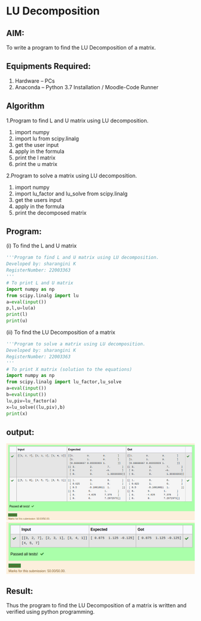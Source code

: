 
# LU Decomposition 

## AIM:
To write a program to find the LU Decomposition of a matrix.

## Equipments Required:
1. Hardware – PCs
2. Anaconda – Python 3.7 Installation / Moodle-Code Runner

## Algorithm
1.Program to find L and U matrix using LU decomposition. 
1. import numpy  
2. import lu from scipy.linalg
3. get the user input
4. apply in the formula
5. print the l matrix
6. print the u matrix

2.Program to solve a matrix using LU decomposition.
1. import numpy
2. import lu_factor and lu_solve from scipy.linalg
3. get the users input
4. apply in the formula
5. print the decomposed matrix

## Program:
(i) To find the L and U matrix
```python
'''Program to find L and U matrix using LU decomposition.
Developed by: sharangini K
RegisterNumber: 22003363
'''
# To print L and U matrix
import numpy as np
from scipy.linalg import lu
a=eval(input())
p,l,u=lu(a)
print(l)
print(u)
```
(ii) To find the LU Decomposition of a matrix
```python
'''Program to solve a matrix using LU decomposition.
Developed by: sharangini K
RegisterNumber: 22003363
'''
# To print X matrix (solution to the equations)
import numpy as np
from scipy.linalg import lu_factor,lu_solve
a=eval(input())
b=eval(input())
lu,piv=lu_factor(a)
x=lu_solve((lu,piv),b)
print(x)
```

## output:
![output](/L%26U.png)
![output](/LUD.png)
## Result:
 Thus the program to find the LU Decomposition of a matrix is written and verified using python programming.


